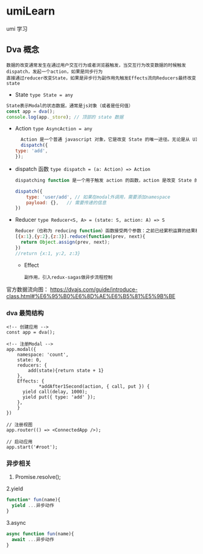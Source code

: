 # umiLearn

umi 学习

## Dva 概念

```
数据的改变通常发生在通过用户交互行为或者浏览器触发，当交互行为改变数据的时候触发dispatch，发起一个action，如果是同步行为
直接通过reducer改变State，如果是异步行为副作用先触发Effects流向Reducers最终改变state
```

- State
  `type State = any`

```js
State表示Modal的状态数据，通常是js对象（或者是任何值）
const app = dva();
console.log(app._store); // 顶部的 state 数据
```

- Action
  `type AsyncAction = any`

  ```js
    Action 是一个普通 javascript 对象，它是改变 State 的唯一途径。无论是从 UI 事件、网络回调，还是 WebSocket 等数据源所获得的数据，最终都会通过 dispatch 函数调用一个 action，从而改变对应的数据。action 必须带有 type 属性指明具体的行为，其它字段可以自定义，如果要发起一个 action 需要使用 dispatch 函数；需要注意的是 dispatch 是在组件 connect Models以后，通过 props 传入的
    dispatch({
  type: 'add',
  });

  ```

- dispatch 函数
  `type dispatch = (a: Action) => Action`

  ```js
  dispatching function 是一个用于触发 action 的函数，action 是改变 State 的唯一途径，但是它只描述了一个行为，而 dipatch 可以看作是触发这个行为的方式，而 Reducer 则是描述如何改变数据的

  dispatch({
      type: 'user/add', // 如果在modal外调用，需要添加namespace
      payload: {},   // 需要传递的信息
  })
  ```

- Reducer
  `type Reducer<S, A> = (state: S, action: A) => S`

  ```js
  Reducer（也称为 reducing function）函数接受两个参数：之前已经累积运算的结果和当前要被累积的值，返回的是一个新的累积结果。该函数把一个集合归并成一个单值。
  [{x:1},{y:2},{z:3}].reduce(function(prev, next){
    return Object.assign(prev, next);
  })
  //return {x:1, y:2, z:3}
  ```

  - Effect
    ```
    副作用，引入redux-sagas做异步流程控制
    ```

官方数据流向图： https://dvajs.com/guide/introduce-class.html#%E6%95%B0%E6%8D%AE%E6%B5%81%E5%9B%BE

### dva 最简结构

```react
<!-- 创建应用 -->
const app = dva();

<!-- 注册Modal -->
app.modal({
    namespace: 'count',
    state: 0,
    reducers: {
        add(state){return state + 1}
    },
    Effects: {
            *addAfter1Second(action, { call, put }) {
      yield call(delay, 1000);
      yield put({ type: 'add' });
    },
    }
})

// 注册视图
app.router(() => <ConnectedApp />);

// 启动应用
app.start('#root');
```

### 异步相关

1. Promise.resolve();

2.yield

```js
function* fun(name){
  yield ...异步动作
}
```

3.async

```js
async function fun(name){
  await ...异步动作
}
```
